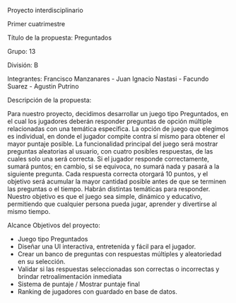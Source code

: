 Proyecto interdisciplinario

Primer cuatrimestre

Título de la propuesta: Preguntados

Grupo: 13 

División: B

Integrantes: Francisco Manzanares - Juan Ignacio Nastasi - Facundo Suarez - Agustin Putrino

Descripción de la propuesta:

Para nuestro proyecto, decidimos desarrollar un juego tipo Preguntados, en el cual los jugadores deberán
responder preguntas de opción múltiple relacionadas con una temática específica. La opción de juego que
elegimos es individual, en donde el jugador compite contra sí mismo para obtener el mayor puntaje posible.
La funcionalidad principal del juego será mostrar preguntas aleatorias al usuario, con cuatro posibles
respuestas, de las cuales solo una será correcta. Si el jugador responde correctamente, sumará puntos; en
cambio, si se equivoca, no sumará nada y pasará a la siguiente pregunta. Cada respuesta correcta otorgará 10
puntos, y el objetivo será acumular la mayor cantidad posible antes de que se terminen las preguntas o el
tiempo. Habrán distintas temáticas para responder.
Nuestro objetivo es que el juego sea simple, dinámico y educativo, permitiendo que cualquier persona pueda
jugar, aprender y divertirse al mismo tiempo.

Alcance
Objetivos del proyecto:

- Juego tipo Preguntados
- Diseñar una UI interactiva, entretenida y fácil para el jugador.
- Crear un banco de preguntas con respuestas múltiples y aleatoriedad en su
selección.
- Validar si las respuestas seleccionadas son correctas o incorrectas y brindar
retroalimentación inmediata
- Sistema de puntaje / Mostrar puntaje final
- Ranking de jugadores con guardado en base de datos.

